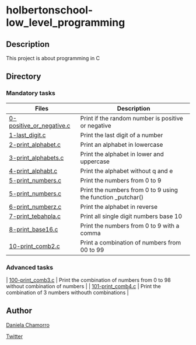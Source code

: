 # holbertonschool-low_level_programming

## Description
This project is about programming in C

## Directory

### Mandatory tasks
| Files | Description |
| ----- | ----------- |
| [0-positive_or_negative.c](https://github.com/dalexach/holbertonschool-low_level_programming/blob/master/0x01-variables_if_else_while/0-positive_or_negative.c) | Print if the random number is positive or negative |
| [1-last_digit.c](https://github.com/dalexach/holbertonschool-low_level_programming/blob/master/0x01-variables_if_else_while/1-last_digit.c) | Print the last digit of a number |
| [2-print_alphabet.c](https://github.com/dalexach/holbertonschool-low_level_programming/blob/master/0x01-variables_if_else_while/2-print_alphabet.c) | Print an alphabet in lowercase |
| [3-print_alphabets.c](https://github.com/dalexach/holbertonschool-low_level_programming/blob/master/0x01-variables_if_else_while/3-print_alphabets.c) | Print the alphabet in lower and uppercase |
| [4-print_alphabt.c](https://github.com/dalexach/holbertonschool-low_level_programming/blob/master/0x01-variables_if_else_while/4-print_alphabt.c) | Print the alphabet without q and e |
| [5-print_numbers.c](https://github.com/dalexach/holbertonschool-low_level_programming/blob/master/0x01-variables_if_else_while/5-print_numbers.c) | Print the numbers from 0 to 9 |
| [5-print_numbers.c](https://github.com/dalexach/holbertonschool-low_level_programming/blob/master/0x01-variables_if_else_while/5-print_numbers.c) | Print the numbers from 0 to 9 using the function _putchar() |
| [6-print_numberz.c](https://github.com/dalexach/holbertonschool-low_level_programming/blob/master/0x01-variables_if_else_while/6-print_numberz.c) | Print the alphabet in reverse |
| [7-print_tebahpla.c](https://github.com/dalexach/holbertonschool-low_level_programming/blob/master/0x01-variables_if_else_while/7-print_tebahpla.c) | Print all single digit numbers base 10 |
| [8-print_base16.c](https://github.com/dalexach/holbertonschool-low_level_programming/blob/master/0x01-variables_if_else_while/8-print_base16.c) | Print the numbers from 0 to 9 with a comma |
| [10-print_comb2.c](https://github.com/dalexach/holbertonschool-low_level_programming/blob/master/0x01-variables_if_else_while/10-print_comb2.c) | Print a combination of numbers from 00 to 99 |

### Advanced tasks
| [100-print_comb3.c](https://github.com/dalexach/holbertonschool-low_level_programming/blob/master/0x01-variables_if_else_while/100-print_comb3.c) | Print the combination of numbers from 0 to 98 without combination of numbers |
| [101-print_comb4.c](https://github.com/dalexach/holbertonschool-low_level_programming/blob/master/0x01-variables_if_else_while/101-print_comb4.c) | Print the combination of 3 numbers withouth combinations |

## Author

[Daniela Chamorro](https://www.linkedin.com/in/daniela-alexandra-chamorro-guerrero-666805a1/)

[Twitter](https://twitter.com/dalexach)